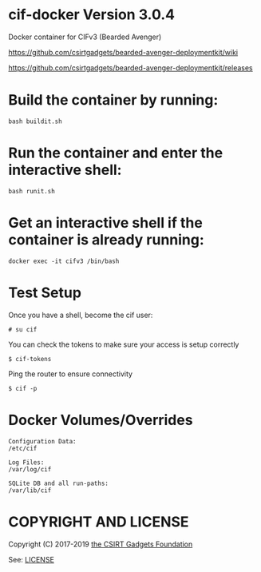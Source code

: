 # cif-docker Version 3.0.4
Docker container for CIFv3 (Bearded Avenger)

https://github.com/csirtgadgets/bearded-avenger-deploymentkit/wiki

https://github.com/csirtgadgets/bearded-avenger-deploymentkit/releases

# Build the container by running:
```
bash buildit.sh
```

# Run the container and enter the interactive shell:
```
bash runit.sh
```

# Get an interactive shell if the container is already running:
```
docker exec -it cifv3 /bin/bash
```

# Test Setup
Once you have a shell, become the cif user:
```
# su cif
```

You can check the tokens to make sure your access is setup correctly
```
$ cif-tokens
```

Ping the router to ensure connectivity
```
$ cif -p
```

# Docker Volumes/Overrides
```
Configuration Data:
/etc/cif
```

```
Log Files:
/var/log/cif
```

```
SQLite DB and all run-paths:
/var/lib/cif
```

# COPYRIGHT AND LICENSE

Copyright (C) 2017-2019 [the CSIRT Gadgets Foundation](http://csirtgadgets.org)

See: [LICENSE](https://github.com/ventz/docker-cif/blob/master/LICENSE)
